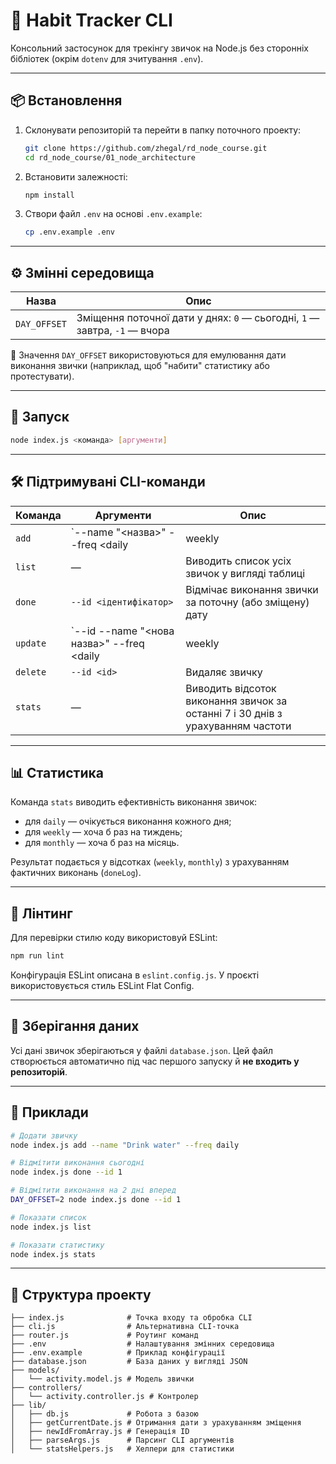 
# 🧠 Habit Tracker CLI

Консольний застосунок для трекінгу звичок на Node.js без сторонніх бібліотек (окрім `dotenv` для зчитування `.env`).

---

## 📦 Встановлення

1. Склонувати репозиторій та перейти в папку поточного проекту:
   ```bash
   git clone https://github.com/zhegal/rd_node_course.git
   cd rd_node_course/01_node_architecture
   ```

2. Встановити залежності:
   ```bash
   npm install
   ```

3. Створи файл `.env` на основі `.env.example`:
   ```bash
   cp .env.example .env
   ```

---

## ⚙️ Змінні середовища

| Назва       | Опис                                                                 |
|-------------|----------------------------------------------------------------------|
| `DAY_OFFSET` | Зміщення поточної дати у днях: `0` — сьогодні, `1` — завтра, `-1` — вчора |

📄 Значення `DAY_OFFSET` використовуються для емулювання дати виконання звички (наприклад, щоб "набити" статистику або протестувати).

---

## 🚀 Запуск

```bash
node index.js <команда> [аргументи]
```

---

## 🛠 Підтримувані CLI-команди

| Команда       | Аргументи                                                    | Опис |
|---------------|--------------------------------------------------------------|------|
| `add`         | `--name "<назва>" --freq <daily|weekly|monthly>`            | Додає нову звичку |
| `list`        | —                                                            | Виводить список усіх звичок у вигляді таблиці |
| `done`        | `--id <ідентифікатор>`                                       | Відмічає виконання звички за поточну (або зміщену) дату |
| `update`      | `--id <id> --name "<нова назва>" --freq <daily|weekly|monthly>` | Оновлює назву або частоту звички |
| `delete`      | `--id <id>`                                                  | Видаляє звичку |
| `stats`       | —                                                            | Виводить відсоток виконання звичок за останні 7 і 30 днів з урахуванням частоти |

---

## 📊 Статистика

Команда `stats` виводить ефективність виконання звичок:

- для `daily` — очікується виконання кожного дня;
- для `weekly` — хоча б раз на тиждень;
- для `monthly` — хоча б раз на місяць.

Результат подається у відсотках (`weekly`, `monthly`) з урахуванням фактичних виконань (`doneLog`).

---

## 🧹 Лінтинг

Для перевірки стилю коду використовуй ESLint:

```bash
npm run lint
```

Конфігурація ESLint описана в `eslint.config.js`. У проєкті використовується стиль ESLint Flat Config.

---

## 💾 Зберігання даних

Усі дані звичок зберігаються у файлі `database.json`. Цей файл створюється автоматично під час першого запуску й **не входить у репозиторій**.

---

## 🧪 Приклади

```bash
# Додати звичку
node index.js add --name "Drink water" --freq daily

# Відмітити виконання сьогодні
node index.js done --id 1

# Відмітити виконання на 2 дні вперед
DAY_OFFSET=2 node index.js done --id 1

# Показати список
node index.js list

# Показати статистику
node index.js stats
```

---

## 📂 Структура проекту

```
├── index.js              # Точка входу та обробка CLI
├── cli.js                # Альтернативна CLI-точка
├── router.js             # Роутинг команд
├── .env                  # Налаштування змінних середовища
├── .env.example          # Приклад конфігурації
├── database.json         # База даних у вигляді JSON
├── models/
│   └── activity.model.js # Модель звички
├── controllers/
│   └── activity.controller.js # Контролер
├── lib/
│   ├── db.js             # Робота з базою
│   ├── getCurrentDate.js # Отримання дати з урахуванням зміщення
│   ├── newIdFromArray.js # Генерація ID
│   ├── parseArgs.js      # Парсинг CLI аргументів
│   └── statsHelpers.js   # Хелпери для статистики
```
